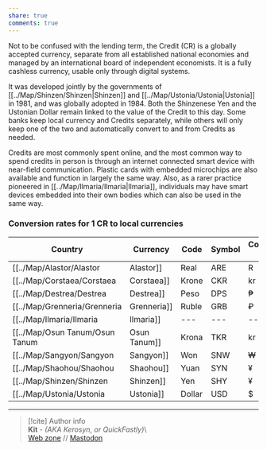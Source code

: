 ```yaml
---  
share: true  
comments: true  
---  
```

Not to be confused with the lending term, the Credit (CR) is a globally accepted currency, separate from all established national economies and managed by an international board of independent economists. It is a fully cashless currency, usable only through digital systems.  
  
It was developed jointly by the governments of [[../Map/Shinzen/Shinzen|Shinzen]] and [[../Map/Ustonia/Ustonia|Ustonia]] in 1981, and was globally adopted in 1984. Both the Shinzenese Yen and the Ustonian Dollar remain linked to the value of the Credit to this day. Some banks keep local currency and Credits separately, while others will only keep one of the two and automatically convert to and from Credits as needed.  
  
Credits are most commonly spent online, and the most common way to spend credits in person is through an internet connected smart device with near-field communication. Plastic cards with embedded microchips are also available and function in largely the same way. Also, as a rarer practice pioneered in [[../Map/Ilmaria/Ilmaria|Ilmaria]], individuals may have smart devices embedded into their own bodies which can also be used in the same way.  
  
### Conversion rates for 1 CR to local currencies  
  
| Country        | Currency | Code | Symbol | Conversion rate |  
| -------------- | -------- | ---- | ------ | --------------- |  
| [[../Map/Alastor/Alastor|Alastor]]    | Real     | ARE  | R      | ~0.041          |  
| [[../Map/Corstaea/Corstaea|Corstaea]]   | Krone    | CKR  | kr     | ~0.019          |  
| [[../Map/Destrea/Destrea|Destrea]]    | Peso     | DPS  | ₱      | ~472            |  
| [[../Map/Grenneria/Grenneria|Grenneria]]  | Ruble    | GRB  | ₽      | ~0.57           |  
| [[../Map/Ilmaria/Ilmaria|Ilmaria]]    | ---      | ---  | ---    | ---             |  
| [[../Map/Osun Tanum/Osun Tanum|Osun Tanum]] | Krona    | TKR  | kr     | ~0.627          |  
| [[../Map/Sangyon/Sangyon|Sangyon]]    | Won      | SNW  | ₩      | ~10.59          |  
| [[../Map/Shaohou/Shaohou|Shaohou]]    | Yuan     | SYN  | ¥      | ~23.14          |  
| [[../Map/Shinzen/Shinzen|Shinzen]]    | Yen      | SHY  | ¥      | 1               |  
| [[../Map/Ustonia/Ustonia|Ustonia]]    | Dollar   | USD  | $      | 0.01            |  
  
-----  
> [!cite] Author info  
> **Kit** - *(AKA Kerosyn, or QuickFastly)*\  
> [Web zone](https://kitabe.link) // [Mastodon](https://social.tripulse.net/@kit)